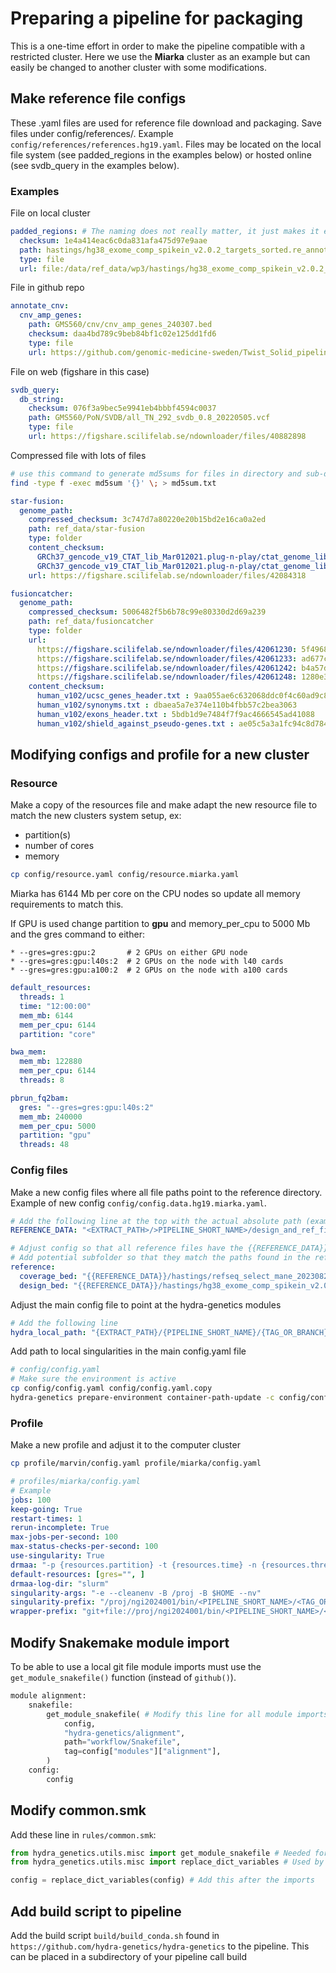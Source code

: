 # Preparing a pipeline for packaging

This is a one-time effort in order to make the pipeline compatible with a restricted cluster. Here we use the **Miarka** cluster as an example but can easily be changed to another cluster with some modifications.

## Make reference file configs
These .yaml files are used for reference file download and packaging. Save files under config/references/. Example `config/references/references.hg19.yaml`. Files may be located on the local file system (see padded_regions in the examples below)  or hosted online (see svdb_query in the examples below).

### Examples
File on local cluster
```yaml
padded_regions: # The naming does not really matter, it just makes it easier to manage
  checksum: 1e4a414eac6c0da831afa475d97e9aae
  path: hastings/hg38_exome_comp_spikein_v2.0.2_targets_sorted.re_annotated.sorted_20bp_pad.bed # This should match what is written in the config files after the {{REFERENCE_DATA}}
  type: file
  url: file:/data/ref_data/wp3/hastings/hg38_exome_comp_spikein_v2.0.2_targets_sorted.re_annotated.sorted_20bp_pad.bed
```

File in github repo
```yaml
annotate_cnv:
  cnv_amp_genes:
    path: GMS560/cnv/cnv_amp_genes_240307.bed
    checksum: daa4bd789c9beb84bf1c02e125dd1fd6
    type: file
    url: https://github.com/genomic-medicine-sweden/Twist_Solid_pipeline_files/raw/v0.6.0/cnv/cnv_amp_genes_240307.bed
```

File on web (figshare in this case)
```yaml
svdb_query:
  db_string:
    checksum: 076f3a9bec5e9941eb4bbbf4594c0037
    path: GMS560/PoN/SVDB/all_TN_292_svdb_0.8_20220505.vcf
    type: file
    url: https://figshare.scilifelab.se/ndownloader/files/40882898
```

Compressed file with lots of files

```bash
# use this command to generate md5sums for files in directory and sub-directories
find -type f -exec md5sum '{}' \; > md5sum.txt
```

```yaml
star-fusion:
  genome_path:
    compressed_checksum: 3c747d7a80220e20b15bd2e16ca0a2ed
    path: ref_data/star-fusion
    type: folder
    content_checksum:
      GRCh37_gencode_v19_CTAT_lib_Mar012021.plug-n-play/ctat_genome_lib_build_dir/ref_annot.gtf.gene_spans: 09bf85ad5d2499ed52662ba1f92381c0 # you need the md5sums for all files
      GRCh37_gencode_v19_CTAT_lib_Mar012021.plug-n-play/ctat_genome_lib_build_dir/ref_annot.prot_info.dbm: 196bf70e87eb0c5640bbebc425319e01
    url: https://figshare.scilifelab.se/ndownloader/files/42084318

fusioncatcher:
  genome_path:
    compressed_checksum: 5006482f5b6b78c99e80330d2d69a239
    path: ref_data/fusioncatcher
    type: folder
    url:
      https://figshare.scilifelab.se/ndownloader/files/42061230: 5f4968cf58a28bfe661ee3d1207259c6
      https://figshare.scilifelab.se/ndownloader/files/42061233: ad677c79617e36f85592b45918a10f21
      https://figshare.scilifelab.se/ndownloader/files/42061242: b4a57d1a48b12e3302fa7d12e6ac6347
      https://figshare.scilifelab.se/ndownloader/files/42061248: 1280e3204b6990b825c762ac14e4446a
    content_checksum:
      human_v102/ucsc_genes_header.txt : 9aa055ae6c632068ddc0f4c60ad9c82f
      human_v102/synonyms.txt : dbaea5a7e374e110b4fbb57c2bea3063
      human_v102/exons_header.txt : 5bdb1d9e7484f7f9ac4666545ad41088
      human_v102/shield_against_pseudo-genes.txt : ae05c5a3a1fc94c8d78442e5f539a47d
```

## Modifying configs and profile for a new cluster

### Resource

Make a copy of the resources file and make adapt the new resource file to match the new clusters system setup, ex:
 - partition(s)
 - number of cores
 - memory

```bash
cp config/resource.yaml config/resource.miarka.yaml
```

Miarka has 6144 Mb per core on the CPU nodes so update all memory requirements to match this. 

If GPU is used change partition to **gpu** and memory_per_cpu to 5000 Mb and the gres command to either:

    * --gres=gres:gpu:2       # 2 GPUs on either GPU node
    * --gres=gres:gpu:l40s:2  # 2 GPUs on the node with l40 cards
    * --gres=gres:gpu:a100:2  # 2 GPUs on the node with a100 cards

```yaml
default_resources:
  threads: 1
  time: "12:00:00"
  mem_mb: 6144
  mem_per_cpu: 6144
  partition: "core"

bwa_mem:
  mem_mb: 122880
  mem_per_cpu: 6144
  threads: 8

pbrun_fq2bam:
  gres: "--gres=gres:gpu:l40s:2"
  mem_mb: 240000
  mem_per_cpu: 5000
  partition: "gpu"
  threads: 48
```

### Config files

Make a new config files where all file paths point to the reference directory. Example of new config `config/config.data.hg19.miarka.yaml`.
```yaml
# Add the following line at the top with the actual absolute path (example /proj/ngi2024001/bin/wp1_gms560/design_and_ref_files)
REFERENCE_DATA: "<EXTRACT_PATH>/>PIPELINE_SHORT_NAME>/design_and_ref_files"

# Adjust config so that all reference files have the {{REFERENCE_DATA}} variable
# Add potential subfolder so that they match the paths found in the reference yaml files
reference:
  coverage_bed: "{{REFERENCE_DATA}}/hastings/refseq_select_mane_20230828.bed"
  design_bed: "{{REFERENCE_DATA}}/hastings/hg38_exome_comp_spikein_v2.0.2_targets_sorted.re_annotated.sorted.bed"
```

Adjust the main config file to point at the hydra-genetics modules
```yaml
# Add the following line
hydra_local_path: "{EXTRACT_PATH}/{PIPELINE_SHORT_NAME}/{TAG_OR_BRANCH}/hydra-genetics"
```

Add path to local singularities in the main config.yaml file 
```bash
# config/config.yaml
# Make sure the environment is active
cp config/config.yaml config/config.yaml.copy
hydra-genetics prepare-environment container-path-update -c config/config.yaml.copy -n config/config.yaml -p ${PATH_TO_apptainer_cache}
```

### Profile

Make a new profile and adjust it to the computer cluster 
```bash
cp profile/marvin/config.yaml profile/miarka/config.yaml
```

```yaml
# profiles/miarka/config.yaml
# Example
jobs: 100
keep-going: True
restart-times: 1
rerun-incomplete: True
max-jobs-per-second: 100
max-status-checks-per-second: 100
use-singularity: True
drmaa: "-p {resources.partition} -t {resources.time} -n {resources.threads} --mem={resources.mem_mb} --mem-per-cpu={resources.mem_per_cpu} {resources.gres} -J {rule} -A ngi2024001 -e slurm/{rule}_%j.err -o slurm/{rule}_%j.out --nodes=1-1"
default-resources: [gres="", ]
drmaa-log-dir: "slurm"
singularity-args: "-e --cleanenv -B /proj -B $HOME --nv"
singularity-prefix: "/proj/ngi2024001/bin/<PIPELINE_SHORT_NAME>/<TAG_OR_BRANCH>/singularity_cache/"
wrapper-prefix: "git+file://proj/ngi2024001/bin/<PIPELINE_SHORT_NAME>/<TAG_OR_BRANCH>/snakemake-wrappers/"
```

## Modify Snakemake module import
To be able to use a local git file module imports must use the `get_module_snakefile()` function (instead of `github()`).

```py
module alignment:
    snakefile:
        get_module_snakefile( # Modify this line for all module imports
            config,
            "hydra-genetics/alignment",
            path="workflow/Snakefile",
            tag=config["modules"]["alignment"],
        )
    config:
        config
```

## Modify common.smk
Add these line in `rules/common.smk`:

```py
from hydra_genetics.utils.misc import get_module_snakefile # Needed for local git
from hydra_genetics.utils.misc import replace_dict_variables # Used by hydra genetics to obtain the file paths to the files in the config

config = replace_dict_variables(config) # Add this after the imports
```

## Add build script to pipeline

Add the build script `build/build_conda.sh` found in `https://github.com/hydra-genetics/hydra-genetics` to the pipeline. This can be placed in a subdirectory of your pipeline call build
